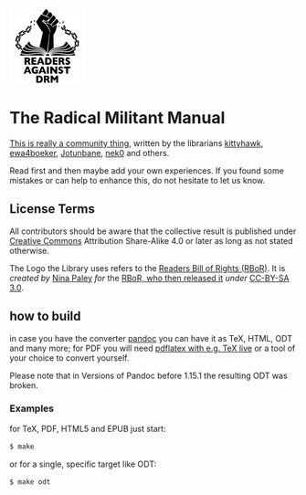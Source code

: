 ![ReadersAgainstDRM](img/rad-logo.png "Readers Against DRM")

# The Radical Militant Manual

[This is really a community thing](./readingclub-man.markdown), written by the librarians [kittyhawk], [ewa4boeker], [Jotunbane], [nek0] and others.

Read first and then maybe add your own experiences.
If you found some mistakes or can help to enhance this, do not hesitate to let us know.

## License Terms

All contributors should be aware that the collective result is published under [Creative Commons](https://creativecommons.org/) Attribution Share-Alike 4.0 or later as long as not stated otherwise.

The Logo the Library uses refers to the [Readers Bill of Rights (RBoR)](http://readersbillofrights.info/RAD/). It is *created by* [Nina Paley] *for* the [RBoR, who then released it](http://readersbillofrights.info/librariansagainstDRM/) *under* [CC-BY-SA 3.0](https://creativecommons.org/licenses/by-sa/3.0/).

[kittyhawk]: https://gitlab.com/kittyhawk/
[ewa4boeker]: https://github.com/ewa4boeker/
[Jotunbane]: https://github.com/Jotunbane/
[nek0]: https://nek0.eu/
[Nina Paley]: http://blog.ninapaley.com/

## how to build

in case you have the converter [pandoc](https://github.com/jgm/pandoc/) you can have it as TeX, HTML, ODT and many more;
for PDF you will need [pdflatex with e.g. TeX live](https://tug.org/texlive/) or a tool of your choice to convert yourself.

Please note that in Versions of Pandoc before 1.15.1 the resulting ODT was broken.

### Examples

for TeX, PDF, HTML5 and EPUB just start:

```sh
$ make
```

or for a single, specific target like ODT:

```sh
$ make odt
```
